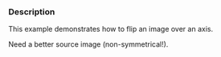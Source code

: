 ### Description

This example demonstrates how to flip an image over an axis.

Need a better source image (non-symmetrical!).
